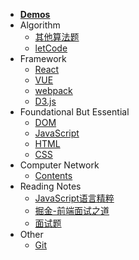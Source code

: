 * [**Demos**](docs/Demos/abstract.md)
* Algorithm
    * [其他算法题](docs/Algorithm/Algorithm.md)
    * [letCode](docs/Algorithm/letCode.md)
* Framework
    * [React](docs/Framework/React.md)
    * [VUE](docs/Framework/VUE.md)
    * [webpack](docs/Framework/webpack.md)
    * [D3.js](docs/Framework/D3.md)
* Foundational But Essential
    * [DOM](docs/Foundational/contentsOfDOM.md)
    * [JavaScript](docs/Foundational/contentsOfJS.md)
    * [HTML](docs/Foundational/contentsOfHtml.md)
    * [CSS](docs/Foundational/contentsOfCSS.md)
* Computer Network
    * [Contents](docs/Computer_Network/ContentsOfCN.md)
* Reading Notes
    * [JavaScript语言精粹](docs/Reading_Notes/JavaScript_The_Good_Parts.md)
    * [掘金-前端面试之道](docs/Reading_Notes/掘金-前端面试之道.md)
    * [面试题](docs/Reading_Notes/面试题.md)
* Other
    * [Git](docs/Other/Git.md)